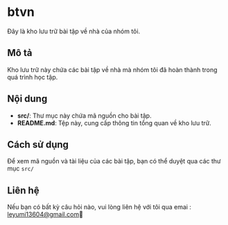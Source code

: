 # btvn

Đây là kho lưu trữ bài tập về nhà của  nhóm tôi.

## Mô tả

Kho lưu trữ này chứa các bài tập về nhà mà  nhóm tôi đã hoàn thành trong quá trình học tập.

## Nội dung

* **src/**: Thư mục này chứa mã nguồn cho  bài tập.
* **README.md**: Tệp này, cung cấp thông tin tổng quan về kho lưu trữ.

## Cách sử dụng

Để xem mã nguồn và tài liệu của các bài tập, bạn có thể duyệt qua các thư mục `src/` 



## Liên hệ

Nếu bạn có bất kỳ câu hỏi nào, vui lòng liên hệ với tôi qua emai : leyumi13604@gmail.com🙂
